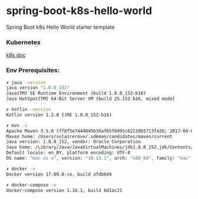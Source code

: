 # spring-boot-k8s-hello-world
Spring Boot k8s Hello World starter template

### Kubernetes

[k8s doc](https://github.com/solairerove/spring-boot-k8s-hello-world/blob/master/k8s/doc/k8s.adoc)

### Env Prerequisites:
``` bash
✗ java -version
java version "1.8.0_152"
Java(TM) SE Runtime Environment (build 1.8.0_152-b16)
Java HotSpot(TM) 64-Bit Server VM (build 25.152-b16, mixed mode)

✗ kotlin -version
Kotlin version 1.2.0 (JRE 1.8.0_152-b16)

✗ mvn -v
Apache Maven 3.5.0 (ff8f5e7444045639af65f6095c62210b5713f426; 2017-04-03T22:39:06+03:00)
Maven home: /Users/solairerove/.sdkman/candidates/maven/current
Java version: 1.8.0_152, vendor: Oracle Corporation
Java home: /Library/Java/JavaVirtualMachines/jdk1.8.0_152.jdk/Contents/Home/jre
Default locale: en_BY, platform encoding: UTF-8
OS name: "mac os x", version: "10.13.1", arch: "x86_64", family: "mac"

✗ docker -v
Docker version 17.09.0-ce, build afdb6d4

✗ docker-compose -v
docker-compose version 1.16.1, build 6d1ac21
```
